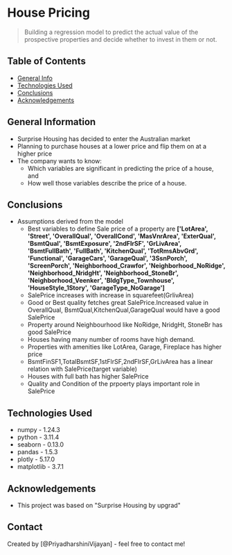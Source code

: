 # House Pricing
>  Building a regression model to predict the actual value of the prospective properties and decide whether to invest in them or not.


## Table of Contents
* [General Info](#general-information)
* [Technologies Used](#technologies-used)
* [Conclusions](#conclusions)
* [Acknowledgements](#acknowledgements)


## General Information
-  Surprise Housing has decided to enter the Australian market
- Planning to purchase houses at a lower price and flip them on at a higher price
- The company wants to know:
    - Which variables are significant in predicting the price of a house, and
    - How well those variables describe the price of a house.


## Conclusions
- Assumptions derived from the model
    - Best variables to define Sale price of a property are **['LotArea', 'Street', 'OverallQual',
       'OverallCond', 'MasVnrArea', 'ExterQual', 'BsmtQual',
       'BsmtExposure', '2ndFlrSF', 'GrLivArea', 'BsmtFullBath',
       'FullBath', 'KitchenQual',
       'TotRmsAbvGrd', 'Functional', 'GarageCars', 'GarageQual', '3SsnPorch',
       'ScreenPorch', 'Neighborhood_Crawfor',
       'Neighborhood_NoRidge', 'Neighborhood_NridgHt', 'Neighborhood_StoneBr',
       'Neighborhood_Veenker', 'BldgType_Townhouse',
       'HouseStyle_1Story', 'GarageType_NoGarage']**
    - SalePrice increases with increase in squarefeet(GrlivArea)
    - Good or Best quality fetches great SalePrice.Increased value in OverallQual, BsmtQual,KitchenQual,GarageQual would have a good SalePrice
    - Property around  Neighbourhood like NoRidge, NridgHt, StoneBr has good SalePrice
    - Houses having many number of rooms have high demand.
    - Properties with amenities like LotArea, Garage, Fireplace has higher price
    -  BsmtFinSF1,TotalBsmtSF,1stFlrSF,2ndFlrSF,GrLivArea has a linear relation with SalePrice(target variable)
    - Houses with full bath has higher SalePrice
    - Quality and Condition of the prpoerty plays important role in SalePrice


## Technologies Used
- numpy - 1.24.3
- python - 3.11.4
- seaborn - 0.13.0
- pandas - 1.5.3
- plotly - 5.17.0
- matplotlib - 3.7.1


## Acknowledgements
- This project was based on "Surprise Housing by upgrad"


## Contact
Created by [@PriyadharshiniVijayan] - feel free to contact me!

